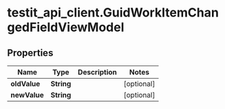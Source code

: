 # testit_api_client.GuidWorkItemChangedFieldViewModel

## Properties

Name | Type | Description | Notes
------------ | ------------- | ------------- | -------------
**oldValue** | **String** |  | [optional] 
**newValue** | **String** |  | [optional] 



